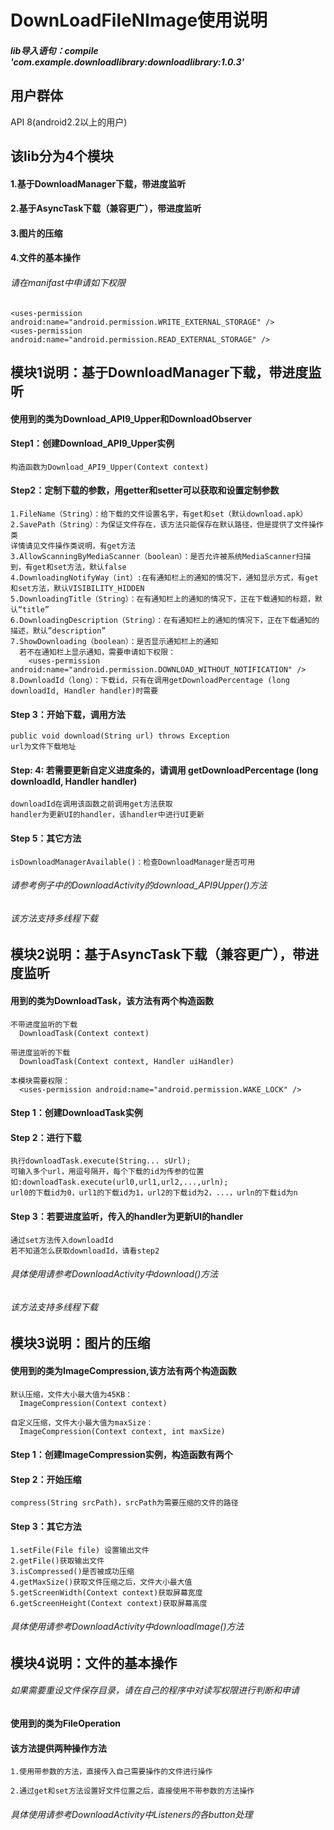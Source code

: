 DownLoadFileNImage使用说明
=
##### lib导入语句：compile 'com.example.downloadlibrary:downloadlibrary:1.0.3'

用户群体
-
API 8(android2.2以上的用户)  
  
该lib分为4个模块
-
#### 1.基于DownloadManager下载，带进度监听  
#### 2.基于AsyncTask下载（兼容更广），带进度监听  
#### 3.图片的压缩  
#### 4.文件的基本操作  
  
###### 请在manifast中申请如下权限  

    <uses-permission android:name="android.permission.WRITE_EXTERNAL_STORAGE" />
    <uses-permission android:name="android.permission.READ_EXTERNAL_STORAGE" />
  
模块1说明：基于DownloadManager下载，带进度监听  
-
#### 使用到的类为Download_API9_Upper和DownloadObserver
  
#### Step1：创建Download_API9_Upper实例   
    构造函数为Download_API9_Upper(Context context)  
  
#### Step2：定制下载的参数，用getter和setter可以获取和设置定制参数  
    1.FileName（String）：给下载的文件设置名字，有get和set（默认download.apk） 
    2.SavePath（String）：为保证文件存在，该方法只能保存在默认路径，但是提供了文件操作类  
    详情请见文件操作类说明，有get方法   
    3.AllowScanningByMediaScanner（boolean）：是否允许被系统MediaScanner扫描到，有get和set方法，默认false  
    4.DownloadingNotifyWay（int）:在有通知栏上的通知的情况下，通知显示方式，有get和set方法，默认VISIBILITY_HIDDEN  
    5.DownloadingTitle（String）：在有通知栏上的通知的情况下，正在下载通知的标题，默认“title”  
    6.DownloadingDescription（String）：在有通知栏上的通知的情况下，正在下载通知的描述，默认”description”  
    7.ShowDownloading（boolean）：是否显示通知栏上的通知
      若不在通知栏上显示通知，需要申请如下权限：
        <uses-permission android:name="android.permission.DOWNLOAD_WITHOUT_NOTIFICATION" />
    8.DownloadId（long）：下载id，只有在调用getDownloadPercentage (long downloadId, Handler handler)时需要   
  
#### Step 3：开始下载，调用方法   
    public void download(String url) throws Exception   
    url为文件下载地址  
      
#### Step: 4: 若需要更新自定义进度条的，请调用 getDownloadPercentage (long downloadId, Handler handler)   
    downloadId在调用该函数之前调用get方法获取  
    handler为更新UI的handler，该handler中进行UI更新  
  
#### Step 5：其它方法   
    isDownloadManagerAvailable()：检查DownloadManager是否可用  
  
###### 请参考例子中的DownloadActivity的download_API9Upper()方法  
###### 该方法支持多线程下载
  
模块2说明：基于AsyncTask下载（兼容更广），带进度监听  
-
#### 用到的类为DownloadTask，该方法有两个构造函数
    不带进度监听的下载
      DownloadTask(Context context)  
      
    带进度监听的下载
      DownloadTask(Context context, Handler uiHandler)  
      
    本模块需要权限：
      <uses-permission android:name="android.permission.WAKE_LOCK" />
  
#### Step 1：创建DownloadTask实例
  
#### Step 2：进行下载    
    执行downloadTask.execute(String... sUrl);  
    可输入多个url，用逗号隔开，每个下载的id为传参的位置  
    如:downloadTask.execute(url0,url1,url2,...,urln);  
    url0的下载id为0，url1的下载id为1，url2的下载id为2，...，urln的下载id为n
  
#### Step 3：若要进度监听，传入的handler为更新UI的handler  
    通过set方法传入downloadId  
    若不知道怎么获取downloadId，请看step2
  
###### 具体使用请参考DownloadActivity中download()方法  
###### 该方法支持多线程下载

模块3说明：图片的压缩  
-
#### 使用到的类为ImageCompression,该方法有两个构造函数
    默认压缩，文件大小最大值为45KB：
      ImageCompression(Context context)

    自定义压缩，文件大小最大值为maxSize：
      ImageCompression(Context context, int maxSize)
  
#### Step 1：创建ImageCompression实例，构造函数有两个    

#### Step 2：开始压缩  
    compress(String srcPath)，srcPath为需要压缩的文件的路径  
  
#### Step 3：其它方法  
    1.setFile(File file) 设置输出文件  
    2.getFile()获取输出文件  
    3.isCompressed()是否被成功压缩  
    4.getMaxSize()获取文件压缩之后，文件大小最大值  
    5.getScreenWidth(Context context)获取屏幕宽度  
    6.getScreenHeight(Context context)获取屏幕高度  
  
###### 具体使用请参考DownloadActivity中downloadImage()方法  
  
模块4说明：文件的基本操作  
-
###### 如果需要重设文件保存目录，请在自己的程序中对读写权限进行判断和申请
#### 使用到的类为FileOperation

#### 该方法提供两种操作方法  
    1.使用带参数的方法，直接传入自己需要操作的文件进行操作  
    
    2.通过get和set方法设置好文件位置之后，直接使用不带参数的方法操作  
  
###### 具体使用请参考DownloadActivity中Listeners的各button处理  
   
  
